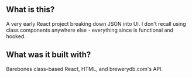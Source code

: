 ##  What is this?
A very early React project breaking down JSON into UI. I don't recall using class components anywhere else - everything since is functional and hooked.

## What was it built with?
Barebones class-based React, HTML, and brewerydb.com's API.
